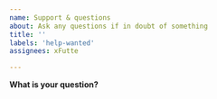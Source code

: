 ```yaml
---
name: Support & questions
about: Ask any questions if in doubt of something
title: ''
labels: 'help-wanted'
assignees: xFutte

---
```


**What is your question?**
